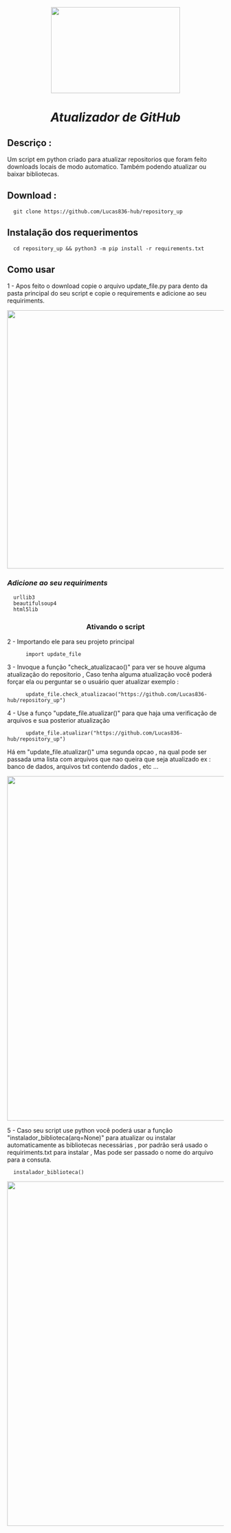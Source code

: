 <div align="center">
<img src="https://user-images.githubusercontent.com/70550900/216854624-4e8bf5fc-0330-43b7-acee-27476aefb00a.jpg" width="300px" height="200px" />
</div>

# <div align="center"> *Atualizador de GitHub*  </div>

## Descriço :
Um script em python criado para atualizar repositorios que foram feito downloads locais de modo automatico.
Também podendo atualizar ou baixar bibliotecas.

## Download :
      git clone https://github.com/Lucas836-hub/repository_up

## Instalação dos requerimentos
      cd repository_up && python3 -m pip install -r requirements.txt

## Como usar 
1 - Apos feito o download copie o arquivo update_file.py para dento da pasta principal do seu script e copie o requirements e adicione ao seu requiriments.

<div align="center">
<img src="https://user-images.githubusercontent.com/70550900/216851610-158213ef-9973-4bf1-9e44-07a153ed5095.png" width="600px" " />
</div>

### *Adicione ao seu requiriments*

      urllib3
      beautifulsoup4
      html5lib

### <div align="center"> Ativando o script </div>

2 - Importando ele para seu projeto principal 
                                                                                                                                
          import update_file 
     
3 - Invoque a função "check_atualizacao()" para ver se houve alguma atualização do repositorio , Caso tenha alguma atualização você poderá forçar ela ou perguntar se o usuário quer atualizar  exemplo :
                                       
          update_file.check_atualizacao("https://github.com/Lucas836-hub/repository_up")
                                                                                       
4 - Use a funço "update_file.atualizar()" para que haja uma verificação de arquivos e sua posterior atualização
                                          
          update_file.atualizar("https://github.com/Lucas836-hub/repository_up")
                                                                               
Há em "update_file.atualizar()" uma segunda opcao , na qual pode ser passada uma lista com arquivos que nao queira que seja atualizado 
ex : banco de dados, arquivos txt contendo dados , etc ...

                               

<div align="center">
<img src="https://user-images.githubusercontent.com/70550900/216852887-c45997b2-5283-4b59-9b36-929687d5e4c1.png" width="800px" " />
</div>

5 - Caso seu script use python você poderá usar a função "instalador_biblioteca(arq=None)" para atualizar ou instalar automaticamente 
as bibliotecas necessárias , por padrão será usado o requiriments.txt para instalar , Mas pode ser passado o nome do arquivo para a consuta.

      instalador_biblioteca()

<div align="center">
<img src="https://user-images.githubusercontent.com/70550900/230794762-11cb8f80-054f-4f30-8dc0-219459ae9b73.png" width="800px" " />
</div>
